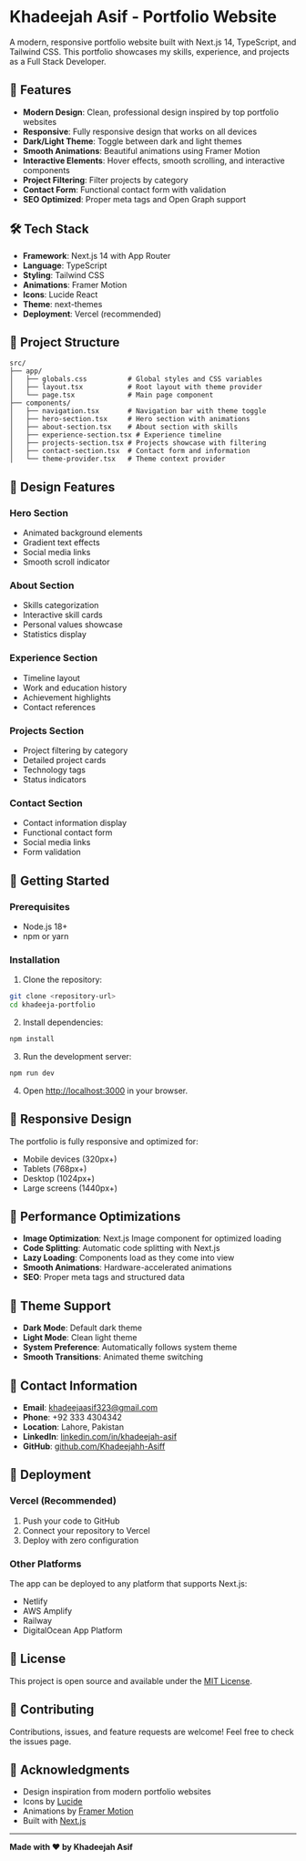 # Khadeejah Asif - Portfolio Website

A modern, responsive portfolio website built with Next.js 14, TypeScript, and Tailwind CSS. This portfolio showcases my skills, experience, and projects as a Full Stack Developer.

## 🚀 Features

- **Modern Design**: Clean, professional design inspired by top portfolio websites
- **Responsive**: Fully responsive design that works on all devices
- **Dark/Light Theme**: Toggle between dark and light themes
- **Smooth Animations**: Beautiful animations using Framer Motion
- **Interactive Elements**: Hover effects, smooth scrolling, and interactive components
- **Project Filtering**: Filter projects by category
- **Contact Form**: Functional contact form with validation
- **SEO Optimized**: Proper meta tags and Open Graph support

## 🛠️ Tech Stack

- **Framework**: Next.js 14 with App Router
- **Language**: TypeScript
- **Styling**: Tailwind CSS
- **Animations**: Framer Motion
- **Icons**: Lucide React
- **Theme**: next-themes
- **Deployment**: Vercel (recommended)

## 📁 Project Structure

```
src/
├── app/
│   ├── globals.css          # Global styles and CSS variables
│   ├── layout.tsx           # Root layout with theme provider
│   └── page.tsx             # Main page component
├── components/
│   ├── navigation.tsx       # Navigation bar with theme toggle
│   ├── hero-section.tsx     # Hero section with animations
│   ├── about-section.tsx    # About section with skills
│   ├── experience-section.tsx # Experience timeline
│   ├── projects-section.tsx # Projects showcase with filtering
│   ├── contact-section.tsx  # Contact form and information
│   └── theme-provider.tsx   # Theme context provider
```

## 🎨 Design Features

### Hero Section

- Animated background elements
- Gradient text effects
- Social media links
- Smooth scroll indicator

### About Section

- Skills categorization
- Interactive skill cards
- Personal values showcase
- Statistics display

### Experience Section

- Timeline layout
- Work and education history
- Achievement highlights
- Contact references

### Projects Section

- Project filtering by category
- Detailed project cards
- Technology tags
- Status indicators

### Contact Section

- Contact information display
- Functional contact form
- Social media links
- Form validation

## 🚀 Getting Started

### Prerequisites

- Node.js 18+
- npm or yarn

### Installation

1. Clone the repository:

```bash
git clone <repository-url>
cd khadeeja-portfolio
```

2. Install dependencies:

```bash
npm install
```

3. Run the development server:

```bash
npm run dev
```

4. Open [http://localhost:3000](http://localhost:3000) in your browser.

## 📱 Responsive Design

The portfolio is fully responsive and optimized for:

- Mobile devices (320px+)
- Tablets (768px+)
- Desktop (1024px+)
- Large screens (1440px+)

## 🎯 Performance Optimizations

- **Image Optimization**: Next.js Image component for optimized loading
- **Code Splitting**: Automatic code splitting with Next.js
- **Lazy Loading**: Components load as they come into view
- **Smooth Animations**: Hardware-accelerated animations
- **SEO**: Proper meta tags and structured data

## 🌙 Theme Support

- **Dark Mode**: Default dark theme
- **Light Mode**: Clean light theme
- **System Preference**: Automatically follows system theme
- **Smooth Transitions**: Animated theme switching

## 📧 Contact Information

- **Email**: khadeejaasif323@gmail.com
- **Phone**: +92 333 4304342
- **Location**: Lahore, Pakistan
- **LinkedIn**: [linkedin.com/in/khadeejah-asif](https://linkedin.com/in/khadeejah-asif)
- **GitHub**: [github.com/Khadeejahh-Asiff](https://github.com/Khadeejahh-Asiff)

## 🚀 Deployment

### Vercel (Recommended)

1. Push your code to GitHub
2. Connect your repository to Vercel
3. Deploy with zero configuration

### Other Platforms

The app can be deployed to any platform that supports Next.js:

- Netlify
- AWS Amplify
- Railway
- DigitalOcean App Platform

## 📄 License

This project is open source and available under the [MIT License](LICENSE).

## 🤝 Contributing

Contributions, issues, and feature requests are welcome! Feel free to check the issues page.

## 🙏 Acknowledgments

- Design inspiration from modern portfolio websites
- Icons by [Lucide](https://lucide.dev/)
- Animations by [Framer Motion](https://www.framer.com/motion/)
- Built with [Next.js](https://nextjs.org/)

---

**Made with ❤️ by Khadeejah Asif**
